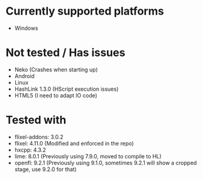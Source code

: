 # Currently supported platforms
- Windows

# Not tested / Has issues
- Neko (Crashes when starting up)
- Android
- Linux
- HashLink 1.3.0 (HScript execution issues)
- HTML5 (I need to adapt IO code)

# Tested with
- flixel-addons: 3.0.2
- flixel: 4.11.0 (Modified and enforced in the repo)
- hxcpp: 4.3.2
- lime: 8.0.1 (Previously using 7.9.0, moved to compile to HL)
- openfl: 9.2.1 (Previously using 9.1.0, sometimes 9.2.1 will show a cropped stage, use 9.2.0 for that)